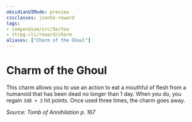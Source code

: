 ```yaml
---
obsidianUIMode: preview
cssclasses: json5e-reward
tags:
- compendium/src/5e/toa
- ttrpg-cli/reward/charm
aliases: ["Charm of the Ghoul"]
---
```

# Charm of the Ghoul

This charm allows you to use an action to eat a mouthful of flesh from a humanoid that has been dead no longer than 1 day. When you do, you regain `3d8 + 3` hit points. Once used three times, the charm goes away.

*Source: Tomb of Annihilation p. 167*
